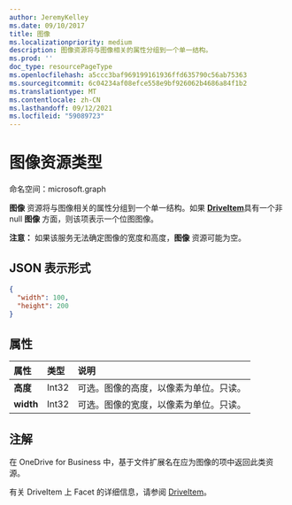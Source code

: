 ```yaml
---
author: JeremyKelley
ms.date: 09/10/2017
title: 图像
ms.localizationpriority: medium
description: 图像资源将与图像相关的属性分组到一个单一结构。
ms.prod: ''
doc_type: resourcePageType
ms.openlocfilehash: a5ccc3baf969199161936ffd635790c56ab75363
ms.sourcegitcommit: 6c04234af08efce558e9bf926062b4686a84f1b2
ms.translationtype: MT
ms.contentlocale: zh-CN
ms.lasthandoff: 09/12/2021
ms.locfileid: "59089723"
---
```

# <a name="image-resource-type"></a>图像资源类型

命名空间：microsoft.graph

**图像** 资源将与图像相关的属性分组到一个单一结构。如果 [**DriveItem**](driveitem.md)具有一个非 null **图像** 方面，则该项表示一个位图图像。

**注意：** 如果该服务无法确定图像的宽度和高度，**图像** 资源可能为空。

## <a name="json-representation"></a>JSON 表示形式

<!-- { "blockType": "resource", "@odata.type": "microsoft.graph.image" } -->
```json
{
  "width": 100,
  "height": 200
}
```

## <a name="properties"></a>属性

| 属性   | 类型  | 说明                                |
|:-----------|:------|:-------------------------------------------|
| **高度** | Int32 | 可选。图像的高度，以像素为单位。只读。 |
| **width**  | Int32 | 可选。图像的宽度，以像素为单位。只读。  |

## <a name="remarks"></a>注解

在 OneDrive for Business 中，基于文件扩展名在应为图像的项中返回此类资源。

有关 DriveItem 上 Facet 的详细信息，请参阅 [DriveItem](driveitem.md)。


<!-- {
  "type": "#page.annotation",
  "description": "The image facet describes properties of an image like width and height",
  "keywords": "image,width,height,item,facet",
  "section": "documentation",
  "tocPath": "Facets/Image"
} -->

